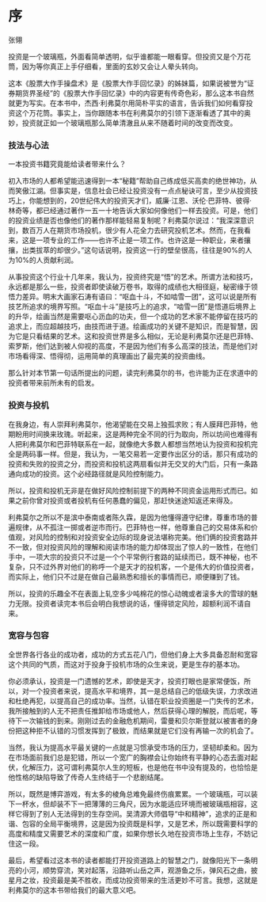# 序

张翎

投资是一个玻璃瓶，外面看简单透明，似乎谁都能一眼看穿。但投资又是个万花筒，因为等你真正上手仔细看，里面的玄妙又会让人晕头转向。

这本《股票大作手操盘术》是《股票大作手回忆录》的姊妹篇，如果说被誉为“证券期货界圣经”的《股票大作手回忆录》中的内容更有传奇色彩，那么这本书自然就更为写实。在本书中，杰西·利弗莫尔用简朴平实的语言，告诉我们如何看穿投资这个万花筒。事实上，当你跟随本书在利弗莫尔的引领下逐渐看透了其中的奥妙，投资就正如一个玻璃瓶那么简单清澈且从来不随着时间的改变而改变。

### 技法与心法

一本投资书籍究竟能给读者带来什么？

初入市场的人都希望能迅速得到一本“秘籍”帮助自己练成低买高卖的绝世神功，从而笑傲江湖。但事实是，信息社会已经让投资没有一点点秘诀可言，至少从投资技巧上，你能想到的，20世纪伟大的投资天才们，威廉·江恩、沃伦·巴菲特、彼得·林奇等，都已经通过著作一五一十地告诉大家如何像他们一样去投资。可是，他们的投资业绩是否也像他们的著作那样能轻易复制呢？利弗莫尔说过：“我深深意识到，数百万人在期货市场投机，很少有人花全力去研究投机艺术。然而，在我看来，这是一项专业的工作——也许不止是一项工作。也许这是一种职业，来者攘攘，出类拔萃的却很少。”这句话说明，投资这一行的壁垒很高，往往是90%的人为10%的人贡献利润。

从事投资这个行业十几年来，我认为，投资终究是“悟”的艺术。所谓方法和技巧，永远都是那么一些，投资者即使读破万卷书，取得的成绩也大相径庭，秘密缘于领悟力差异。明末大画家石涛有语曰：“呕血十斗，不如啮雪一团”，这可以说是所有技艺所追求的境界写照。“呕血十斗”是技巧上的追求，“啮雪一团”是悟道后境界上的升华，绘画当然是需要呕心沥血的功夫，但一个成功的艺术家不能停留在技巧的追求上，而应超越技巧，由技而进于道。绘画成功的关键不是知识，而是智慧，因为它是只看结果的艺术。这和投资世界是多么相似，无论是利弗莫尔还是巴菲特、索罗斯，他们达到被人仰视的高度，不是因为他们有多么高深的技法，而是他们对市场看得深、悟得彻，运用简单的真理画出了最完美的投资曲线。

那么针对本节第一句话所提出的问题，读完利弗莫尔的书，也许能为正在求道中的投资者带来前所未有的启发。

### 投资与投机

在我身边，有人崇拜利弗莫尔，他渴望能在交易上独孤求败；有人膜拜巴菲特，他期盼用时间换来玫瑰。听起来，这是两种完全不同的行为取向，所以坊间也难得有人把利弗莫尔和巴菲特联系在一起，就像绝大多数人都想当然地认为投资和投机完全是两码事一样。但是，我认为，一笔交易若一定要作出区分的话，那只有成功的投资和失败的投资之分，而投资和投机这两扇看似并无交叉的大门后，只有一条路通向成功的投资。这个必经路径就是风险控制能力。

所以，投资和投机无非是在做好风险控制前提下的两种不同资金运用形式而已。如果之前你曾对投资或者投机有任何愚蠢的偏见，那赶快迷途知返还来得及。

利弗莫尔之所以不是滨中泰南或者陈久霖，是因为他懂得遵守纪律，尊重市场的普遍规律，从不孤注一掷或者逆市而行。巴菲特也一样，他尊重自己的交易体系和价值观，对风险的控制和对投资安全边际的现身说法堪称完美。他们俩的投资套路并不一致，但对投资风险的理解和阅读市场的能力却体现出了惊人的一致性，在他们手中，一项大宗的投资只不过是一个个平常例行套路的延续而已，既不神秘，也不复杂，只不过外界对他们的称呼一个是天才的投机客，一个是伟大的价值投资者，而实际上，他们只不过是在做自己最熟悉和擅长的事情而已，顺便赚到了钱。

所以，投资的乐趣全不在表面上轧空多少吨棉花的惊心动魄或者滚多大的雪球的魅力无限。投资者读完本书后会明白我想说的话，懂得锁定风险，超额利润不请自来。

### 宽容与包容

全世界各行各业的成功者，成功的方式五花八门，但他们身上大多具备忍耐和宽容这个共同的气质，而这对于投身于投机市场的众生来说，更是生存的基本功。

你必须承认，投资是一门遗憾的艺术，即使是天才，投资打眼也是家常便饭，所以，对一个投资者来说，提高水平和境界，其一是总结自己的低级失误，力求改进和杜绝再犯，以提高自己的成功率。当然，认错在职业投资圈是一门失传的艺术，我所接触到的人无不把责任推卸给市场或他人，然后获得心理的解脱，而后呢，等待下一次输钱的到来。刚刚过去的金融危机期间，雷曼和贝尔斯登就以被害者的身份把这种拒不认错的习惯发挥到了极致，而结果就是它们没有再输一次的机会了。

当然，我认为提高水平最关键的一点就是习惯承受市场的压力，坚韧却柔和。因为在市场面前我们总是犯错，所以一个宽广的胸襟会让你始终有平静的心态去面对起伏，化解压力，这可谓利弗莫尔人生的短板，也是他在书中没有提及的，也恰恰是他性格的缺陷导致了传奇人生终结于一个悲剧结尾。

所以，既然是博弈游戏，有太多的棱角总难免最终伤痕累累。一个玻璃瓶，可以装下一杯水，但却装不下一把薄薄的三角尺，因为水能适应环境而被玻璃瓶相容，这样它得到了别人无法得到的生存空间。吴清源大师倡导“中和精神”，追求的正是和谐、包容的全局平衡境界，这是因为投资既是科学，又是艺术，所以既需要科学的高度和精度又需要艺术的深度和广度，如果你想长久地在投资市场上生存，不妨记住这一段。

最后，希望看过这本书的读者都能打开投资道路上的智慧之门，就像阳光下一条明亮的小河，顺势穿流，笑对起落，沿路听山岳之声，观游鱼之乐，弹风石之曲，披星月之妆，投资最是美不胜收，而成功投资带来的生活更妙不可言。我想，这就是利弗莫尔的这本书带给我们的最大意义吧。